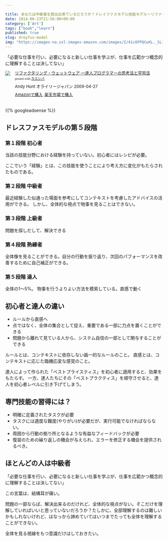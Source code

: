 ```yaml
---

title: あなたは中級者を脱出出来ているだろうか？ドレイファスモデル技能モデル〜リファクタリング・ウェットウェア ―達人プログラマーの思考法と学習法〜
date: 2014-06-23T21:56:00+09:00
category: ['Art']
tags: ["book","learn"]
published: true
slug: dreyfus-model
img: "https://images-na.ssl-images-amazon.com/images/I/41cOFPQCwXL._SL160_.jpg"
---
```


「必要な仕事を行い、必要になると新しい仕事を学ぶが、仕事を広範かつ概念的に理解することは決してない」

<div class="kaerebalink-box" style="text-align:left;padding-bottom:20px;font-size:small;/zoom: 1;overflow: hidden;"><div class="kaerebalink-image" style="float:left;margin:0 15px 10px 0;"><a href="http://www.amazon.co.jp/exec/obidos/ASIN/4873114039/meganii-22/ref=nosim/" rel="nofollow" target="_blank"><img src="https://images-na.ssl-images-amazon.com/images/I/41cOFPQCwXL._SL160_.jpg" style="border: none;" /></a></div><div class="kaerebalink-info" style="line-height:120%;/zoom: 1;overflow: hidden;"><div class="kaerebalink-name" style="margin-bottom:10px;line-height:120%"><a href="http://www.amazon.co.jp/exec/obidos/ASIN/4873114039/meganii-22/ref=nosim/" rel="nofollow" target="_blank">リファクタリング・ウェットウェア ―達人プログラマーの思考法と学習法</a><div class="kaerebalink-powered-date" style="font-size:8pt;margin-top:5px;font-family:verdana;line-height:120%">posted with <a href="http://kaereba.com" rel="nofollow" target="_blank">カエレバ</a></div></div><div class="kaerebalink-detail" style="margin-bottom:5px;">Andy Hunt オライリージャパン 2009-04-27    </div><div class="kaerebalink-link1" style="margin-top:10px;"><div class="shoplinkamazon" style="display:inline;margin-right:5px"><a href="http://www.amazon.co.jp/gp/search?keywords=%83%8A%83t%83%40%83N%83%5E%83%8A%83%93%83O&__mk_ja_JP=%83J%83%5E%83J%83i&tag=meganii-22" rel="nofollow" target="_blank" title="アマゾン" >Amazonで購入</a></div><div class="shoplinkrakuten" style="display:inline;margin-right:5px"><a href="http://hb.afl.rakuten.co.jp/hgc/0f1c1106.d5997202.117c2ed9.4ab7d4d2/?pc=http%3A%2F%2Fsearch.rakuten.co.jp%2Fsearch%2Fmall%2F%25E3%2583%25AA%25E3%2583%2595%25E3%2582%25A1%25E3%2582%25AF%25E3%2582%25BF%25E3%2583%25AA%25E3%2583%25B3%25E3%2582%25B0%2F-%2Ff.1-p.1-s.1-sf.0-st.A-v.2%3Fx%3D0%26scid%3Daf_ich_link_urltxt%26m%3Dhttp%3A%2F%2Fm.rakuten.co.jp%2F" rel="nofollow" target="_blank" title="楽天市場" >楽天市場で購入</a></div></div></div><div class="booklink-footer" style="clear: left"></div></div>


{{% googleadsense %}}


## ドレスファスモデルの第５段階

### 第１段階 初心者
当該の技能分野における経験を持っていない。初心者にはレシピが必要。

ここでいう「経験」とは、この技能を使うことにより考え方に変化がもたらされたものである。


### 第２段階 中級者
最近経験した似通った場面を参考にしてコンテキストを考慮したアドバイスの活用ができる。
しかし、全体的な視点で物事を見ることはできない。


### 第３段階 上級者
問題を探しだして、解決できる


### 第４段階 熟練者
全体像を見ることができる。自分の行動を振り返り、次回のパフォーマンスを改善するために自己補正ができる。

### 第５段階 達人
全体の1〜5%。
物事を行うよりよい方法を模索している。直感で動く


## 初心者と達人の違い
- ルールから直感へ
- 点ではなく、全体の集合として捉え、重要である一部に力点を置くことができる
- 問題から離れて見ている人から、システム自信の一部として関与することができる


ルールとは、コンテキストに依存しない画一的なルールのこと。
直感とは、コンテキストに応じた臨機応変な感覚のこと。


達人によって作られた「ベストプライスティス」を初心者に適用すると、効果をもたらす。
一方、達人たちにその「ベストプラクティス」を順守させると、達人を初心者レベルに引き下げてしまう。




## 専門技能の習得には？
- 明確に定義されたタスクが必要
- タスクには適度な難度(やりがい)が必要だが、実行可能でなければならない。
- 周囲から行動の拠り所となるような有益なフィードバックが必要
- 復習のための繰り返しの機会が与えられ、エラーを修正する機会を提供されるべき。



## ほとんどの人は中級者
「必要な仕事を行い、必要になると新しい仕事を学ぶが、仕事を広範かつ概念的に理解することは決してない」

この言葉は、結構耳が痛い。

問題の一部ならば、解決出来るのだけれど、全体的な視点がない。そこだけを理解していればいいと思っていないだろうか？たしかに、全部理解するのは難しいかもしれないけれど、はなっから諦めていてはいつまでたっても全体を理解することができない。

全体を見る視線をもつ意識だけはしておきたい。






